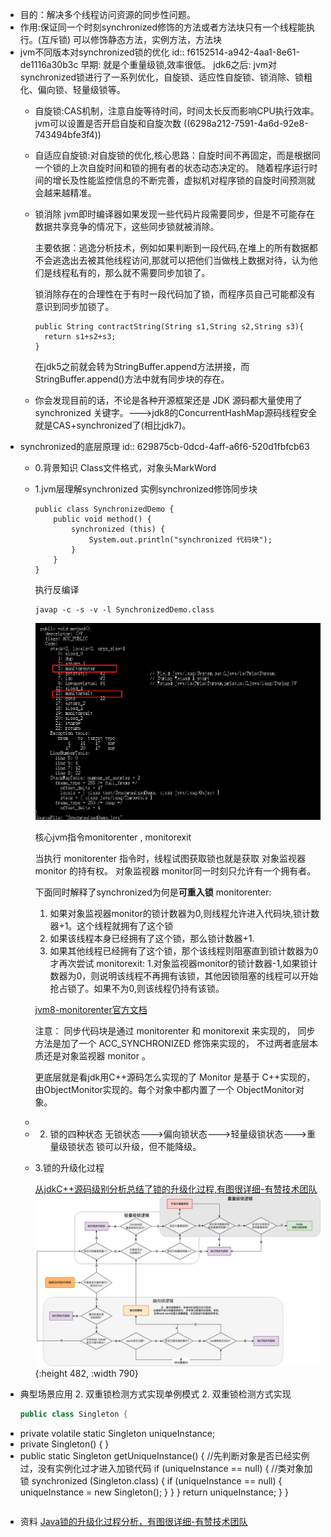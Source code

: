 - 目的：解决多个线程访问资源的同步性问题。
- 作用:保证同一个时刻synchronized修饰的方法或者方法块只有一个线程能执行。(互斥锁)
  可以修饰静态方法，实例方法，方法块
- jvm不同版本对synchronized锁的优化
  id:: f6152514-a942-4aa1-8e61-de1116a30b3c
  早期: 就是个重量级锁,效率很低。
  jdk6之后: jvm对synchronized锁进行了一系列优化，自旋锁、适应性自旋锁、锁消除、锁粗化、偏向锁、轻量级锁等。
	- 自旋锁:CAS机制，注意自旋等待时间，时间太长反而影响CPU执行效率。jvm可以设置是否开启自旋和自旋次数 ((6298a212-7591-4a6d-92e8-743494bfe3f4))
	- 自适应自旋锁:对自旋锁的优化,核心思路：自旋时间不再固定，而是根据同一个锁的上次自旋时间和锁的拥有者的状态动态决定的。
	  随着程序运行时间的增长及性能监控信息的不断完善，虚拟机对程序锁的自旋时间预测就会越来越精准。
	- 锁消除
	  jvm即时编译器如果发现一些代码片段需要同步，但是不可能存在数据共享竞争的情况下，这些同步锁就被消除。
	  
	  主要依据：逃逸分析技术，例如如果判断到一段代码,在堆上的所有数据都不会逃逸出去被其他线程访问,那就可以把他们当做栈上数据对待，认为他们是线程私有的，那么就不需要同步加锁了。
	  
	  锁消除存在的合理性在于有时一段代码加了锁，而程序员自己可能都没有意识到同步加锁了。
	  ```
	  public String contractString(String s1,String s2,String s3){
	  	return s1+s2+s3;
	  }
	  ```
	  在jdk5之前就会转为StringBuffer.append方法拼接，而StringBuffer.append()方法中就有同步块的存在。
	- 你会发现目前的话，不论是各种开源框架还是 JDK 源码都大量使用了 synchronized 关键字。--->jdk8的ConcurrentHashMap源码线程安全就是CAS+synchronized了(相比jdk7)。
- synchronized的底层原理
  id:: 629875cb-0dcd-4aff-a6f6-520d1fbfcb63
	- 0.背景知识
	  Class文件格式，对象头MarkWord
	- 1.jvm层理解synchronized
	  实例synchronized修饰同步块
	  ```
	  public class SynchronizedDemo {
	      public void method() {
	          synchronized (this) {
	              System.out.println("synchronized 代码块");
	          }
	      }
	  }
	  ```
	  执行反编译
	  ```shell
	  javap -c -s -v -l SynchronizedDemo.class
	  ```
	  ![image.png](../assets/image_1654159626872_0.png) 
	  
	  核心jvm指令monitorenter , monitorexit
	  
	  当执行 monitorenter 指令时，线程试图获取锁也就是获取 对象监视器 monitor 的持有权。
	  对象监视器 monitor同一时刻只允许有一个拥有者。
	  
	  下面同时解释了synchronized为何是**可重入锁**
	  monitorenter:
	  1. 如果对象监视器monitor的锁计数器为0,则线程允许进入代码块,锁计数器+1。这个线程就拥有了这个锁
	  2. 如果该线程本身已经拥有了这个锁，那么锁计数器+1.
	  3. 如果其他线程已经拥有了这个锁，那个该线程则阻塞直到锁计数器为0才再次尝试
	  monitorexit:
	  1.对象监视器monitor的锁计数器-1,如果锁计数器为0，则说明该线程不再拥有该锁，其他因锁阻塞的线程可以开始抢占锁了。如果不为0,则该线程仍持有该锁。
	  
	  [jvm8-monitorenter官方文档](https://docs.oracle.com/javase/specs/jvms/se8/html/jvms-6.html#jvms-6.5.monitorenter)
	  
	  注意：
	  同步代码块是通过 monitorenter 和 monitorexit 来实现的，
	  同步方法是加了一个 ACC_SYNCHRONIZED 修饰来实现的，
	  不过两者底层本质还是对象监视器 monitor 。
	  
	  更底层就是看jdk用C++源码怎么实现的了
	  Monitor 是基于 C++实现的，由ObjectMonitor实现的。每个对象中都内置了一个 ObjectMonitor对象。
	-
	- 2. 锁的四种状态
	  无锁状态--->偏向锁状态--->轻量级锁状态--->重量级锁状态
	  锁可以升级，但不能降级。
	- 3.锁的升级化过程
	  
	  [从jdkC++源码级别分析总结了锁的升级化过程,有图很详细-有赞技术团队](https://tech.youzan.com/javasuo-yu-xian-cheng-de-na-xie-shi/)
	  ![2.6本章小结锁的升级化过程图.png](../assets/image_1654158066220_0.png){:height 482, :width 790}
- 典型场景应用
  2. 双重锁检测方式实现单例模式
  2. 双重锁检测方式实现
   ``` java
   public class Singleton {
- private volatile static Singleton uniqueInstance;
- private Singleton() {
   }
- public  static Singleton getUniqueInstance() {
   //先判断对象是否已经实例过，没有实例化过才进入加锁代码
   if (uniqueInstance == null) {
   //类对象加锁
   synchronized (Singleton.class) {
   if (uniqueInstance == null) {
   uniqueInstance = new Singleton();
   }
   }
   }
   return uniqueInstance;
   }
   }
   ```
- 资料
  [Java锁的升级化过程分析，有图很详细-有赞技术团队](https://tech.youzan.com/javasuo-yu-xian-cheng-de-na-xie-shi/)